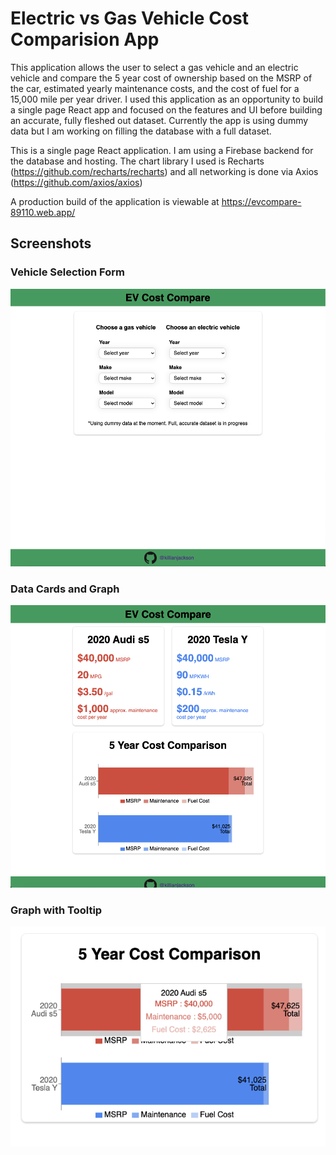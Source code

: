 # Electric vs Gas Vehicle Cost Comparision App

This application allows the user to select a gas vehicle and an electric vehicle and compare the 5 year cost of ownership based on the MSRP of the car, estimated yearly maintenance costs, and the cost of fuel for a 15,000 mile per year driver. I used this application as an opportunity to build a single page React app and focused on the features and UI before building an accurate, fully fleshed out dataset. Currently the app is using dummy data but I am working on filling the database with a full dataset.

This is a single page React application. I am using a Firebase backend for the database and hosting. The chart library I used is Recharts (https://github.com/recharts/recharts) and all networking is done via Axios (https://github.com/axios/axios)

A production build of the application is viewable at https://evcompare-89110.web.app/

## Screenshots

### Vehicle Selection Form
![vehicle_select_form](https://github.com/killianjackson/ev-comp/blob/master/src/assets/images/form.png)

### Data Cards and Graph
![cards_and_graph](https://github.com/killianjackson/ev-comp/blob/master/src/assets/images/data_cards_with_graph.png)

### Graph with Tooltip
![graph_tooltip](https://github.com/killianjackson/ev-comp/blob/master/src/assets/images/graph_tooltip.png)

